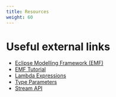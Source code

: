 ```yaml
---
title: Resources
weight: 60
---
```


# Useful external links

- [Eclipse Modelling Framework (EMF)]
- [EMF Tutorial]
- [Lambda Expressions]
- [Type Parameters]
- [Stream API]

[eclipse modelling framework (emf)]: https://www.eclipse.org/modeling/emf/
[emf tutorial]: https://eclipsesource.com/blogs/tutorials/emf-tutorial/
[lambda expressions]: https://docs.oracle.com/javase/tutorial/java/javaOO/lambdaexpressions.html
[type parameters]: https://docs.oracle.com/javase/tutorial/java/generics/index.html
[function package]: https://docs.oracle.com/javase/8/docs/api/java/util/function/package-summary.html
[stream api]: https://docs.oracle.com/javase/8/docs/api/java/util/stream/Stream.html
